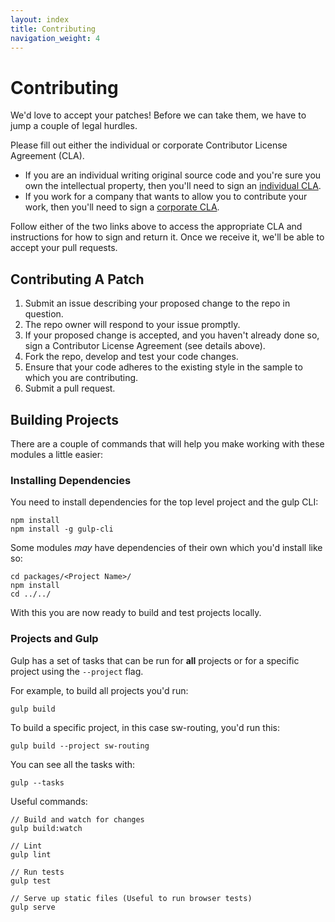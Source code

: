 ```yaml
---
layout: index
title: Contributing
navigation_weight: 4
---
```

# Contributing

We'd love to accept your patches! Before we can take them, we have to jump a couple of legal hurdles.

Please fill out either the individual or corporate Contributor License Agreement (CLA).
  * If you are an individual writing original source code and you're sure you own the intellectual property, then you'll need to sign an [individual CLA](https://developers.google.com/open-source/cla/individual).
  * If you work for a company that wants to allow you to contribute your work, then you'll need to sign a [corporate CLA](https://developers.google.com/open-source/cla/corporate).

Follow either of the two links above to access the appropriate CLA and instructions for how to sign and return it. Once we receive it, we'll be able to
accept your pull requests.

## Contributing A Patch

1. Submit an issue describing your proposed change to the repo in question.
1. The repo owner will respond to your issue promptly.
1. If your proposed change is accepted, and you haven't already done so, sign a Contributor License Agreement (see details above).
1. Fork the repo, develop and test your code changes.
1. Ensure that your code adheres to the existing style in the sample to which you are contributing.
1. Submit a pull request.

## Building Projects

There are a couple of commands that will help you make working with these
modules a little easier:

### Installing Dependencies

You need to install dependencies for the top level project and the gulp CLI:

    npm install
    npm install -g gulp-cli

Some modules *may* have dependencies of their own which you'd install like so:

    cd packages/<Project Name>/
    npm install
    cd ../../

With this you are now ready to build and test projects locally.

### Projects and Gulp

Gulp has a set of tasks that can be run for **all** projects or for a specific
project using the `--project` flag.

For example, to build all projects you'd run:

    gulp build

To build a specific project, in this case sw-routing, you'd run this:

    gulp build --project sw-routing

You can see all the tasks with:

    gulp --tasks

Useful commands:

    // Build and watch for changes
    gulp build:watch

    // Lint
    gulp lint

    // Run tests
    gulp test

    // Serve up static files (Useful to run browser tests)
    gulp serve
